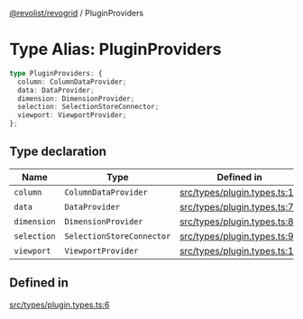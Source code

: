 [@revolist/revogrid](README.md) / PluginProviders

# Type Alias: PluginProviders

```ts
type PluginProviders: {
  column: ColumnDataProvider;
  data: DataProvider;
  dimension: DimensionProvider;
  selection: SelectionStoreConnector;
  viewport: ViewportProvider;
};
```

## Type declaration

| Name | Type | Defined in |
| ------ | ------ | ------ |
| `column` | `ColumnDataProvider` | [src/types/plugin.types.ts:10](https://github.com/revolist/revogrid/blob/baf80d21081b40195ffd6e11abd1249f2fd26dae/src/types/plugin.types.ts#L10) |
| `data` | `DataProvider` | [src/types/plugin.types.ts:7](https://github.com/revolist/revogrid/blob/baf80d21081b40195ffd6e11abd1249f2fd26dae/src/types/plugin.types.ts#L7) |
| `dimension` | `DimensionProvider` | [src/types/plugin.types.ts:8](https://github.com/revolist/revogrid/blob/baf80d21081b40195ffd6e11abd1249f2fd26dae/src/types/plugin.types.ts#L8) |
| `selection` | `SelectionStoreConnector` | [src/types/plugin.types.ts:9](https://github.com/revolist/revogrid/blob/baf80d21081b40195ffd6e11abd1249f2fd26dae/src/types/plugin.types.ts#L9) |
| `viewport` | `ViewportProvider` | [src/types/plugin.types.ts:11](https://github.com/revolist/revogrid/blob/baf80d21081b40195ffd6e11abd1249f2fd26dae/src/types/plugin.types.ts#L11) |

## Defined in

[src/types/plugin.types.ts:6](https://github.com/revolist/revogrid/blob/baf80d21081b40195ffd6e11abd1249f2fd26dae/src/types/plugin.types.ts#L6)
